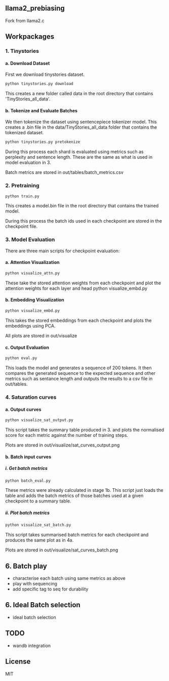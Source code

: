 ## llama2_prebiasing

Fork from llama2.c 

## Workpackages
### 1. Tinystories

#### a. Download Dataset 

First we download tinystories dataset. 

```bash
python tinystories.py download
```

This creates a new folder called data in the root directory that contains 'TinyStories_all_data'.

#### b. Tokenize and Evaluate Batches

We then tokenize the dataset using sentencepiece tokenizer model.
This creates a .bin file in the data/TinyStories_all_data folder that contains the tokenized dataset.

```bash
python tinystories.py pretokenize
```

During this process each shard is evaluated using metrics such as perplexity and sentence length. These are the same as what is used in model evaluation in 3.

Batch metrics are stored in out/tables/batch_metrics.csv


### 2. Pretraining


```bash
python train.py
```
This creates a model.bin file in the root directory that contains the trained model.

During this process the batch ids used in each checkpoint are stored in the checkpoint file.


### 3. Model Evaluation
There are three main scripts for checkpoint evaluation:

#### a. Attention Visualization
```bash
python visualize_attn.py
```

These take the stored attention weights from each checkpoint and plot the attention weights for each layer and head
python visualize_embd.py

#### b. Embedding Visualization
```bash
python visualize_embd.py
```

This takes the stored embeddings from each checkpoint and plots the embeddings using PCA.

All plots are stored in out/visualize

#### c. Output Evaluation
```bash
python eval.py
```
This loads the model and generates a sequence of 200 tokens. It then compares the generated sequence to the expected sequence and other metrics such as sentance length and outputs the results to a csv file in out/tables.


### 4. Saturation curves
#### a. Output curves
```bash
python visualize_sat_output.py
```
This script takes the summary table produced in 3. and plots the normalised score for each metric against the number of training steps. 

Plots are stored in out/visualize/sat_curves_output.png

#### b. Batch input curves
##### i. Get batch metrics
```bash
python batch_eval.py
```

These metrics were already calculated in stage 1b. This script just loads the table and adds the batch metrics of those batches used at a given checkpoint to a summary table.

##### ii. Plot batch metrics
```bash
python visualize_sat_batch.py
```

This script takes summarised batch metrics for each checkpoint and produces the same plot as in 4a.

Plots are stored in out/visualize/sat_curves_batch.png

## 6. Batch play
- characterise each batch using same metrics as above 
- play with sequencing 
- add specific tag to seq for durability

## 6. Ideal Batch selection
- ideal batch selection


## TODO
- wandb integration

## License

MIT
